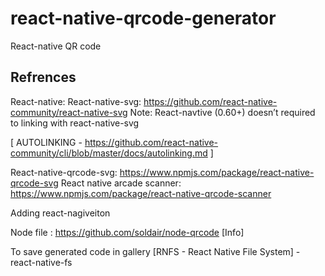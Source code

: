 # react-native-qrcode-generator

React-native QR code

## Refrences

React-native: 
React-native-svg: https://github.com/react-native-community/react-native-svg 
	Note: React-navtive (0.60+) doesn’t required to linking with react-native-svg 
	
[ AUTOLINKING - https://github.com/react-native-community/cli/blob/master/docs/autolinking.md ]


React-native-qrcode-svg:	https://www.npmjs.com/package/react-native-qrcode-svg
React native arcade scanner: 	https://www.npmjs.com/package/react-native-qrcode-scanner

Adding react-nagiveiton

Node file : https://github.com/soldair/node-qrcode [Info]


To save generated code in gallery [RNFS - React Native File System] - react-native-fs
